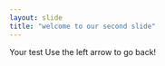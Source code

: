 ```yaml
---
layout: slide
title: "welcome to our second slide"
---
```

Your test
Use the left arrow to go back!
